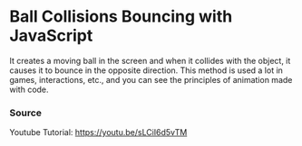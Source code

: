 # Ball Collisions Bouncing with JavaScript

It creates a moving ball in the screen and when it collides with the object, it causes it to bounce in the opposite direction. This method is used a lot in games, interactions, etc., and you can see the principles of animation made with code.

### Source
Youtube Tutorial: https://youtu.be/sLCiI6d5vTM
